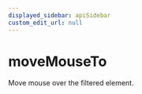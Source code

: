 ```yaml
---
displayed_sidebar: apiSidebar
custom_edit_url: null
---
```

# moveMouseTo

Move mouse over the filtered element.

